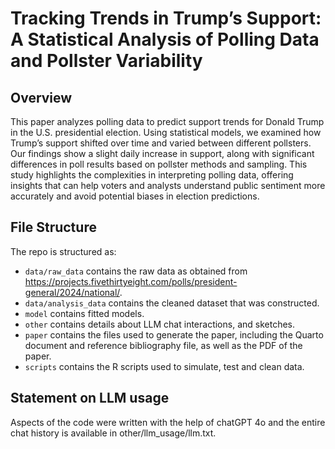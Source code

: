 # Tracking Trends in Trump’s Support: A Statistical Analysis of Polling Data and Pollster Variability

## Overview

This paper analyzes polling data to predict support trends for Donald Trump in the U.S. presidential election. Using statistical models, we examined how Trump’s support shifted over time and varied between different pollsters. Our findings show a slight daily increase in support, along with significant differences in poll results based on pollster methods and sampling. This study highlights the complexities in interpreting polling data, offering insights that can help voters and analysts understand public sentiment more accurately and avoid potential biases in election predictions.


## File Structure

The repo is structured as:

-   `data/raw_data` contains the raw data as obtained from https://projects.fivethirtyeight.com/polls/president-general/2024/national/.
-   `data/analysis_data` contains the cleaned dataset that was constructed.
-   `model` contains fitted models. 
-   `other` contains details about LLM chat interactions, and sketches.
-   `paper` contains the files used to generate the paper, including the Quarto document and reference bibliography file, as well as the PDF of the paper. 
-   `scripts` contains the R scripts used to simulate, test and clean data.


## Statement on LLM usage

Aspects of the code were written with the help of chatGPT 4o and the entire chat history is available in other/llm_usage/llm.txt.

